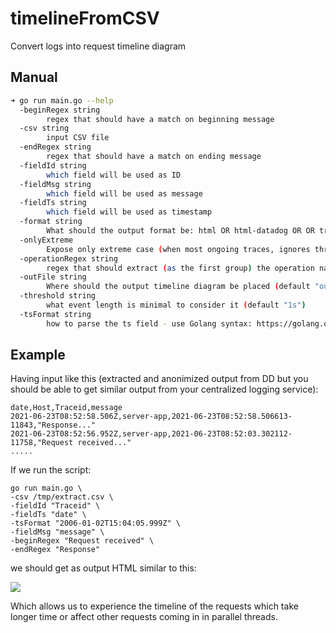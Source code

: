 # timelineFromCSV

Convert logs into request timeline diagram

## Manual

```bash
➜ go run main.go --help
  -beginRegex string
        regex that should have a match on beginning message
  -csv string
        input CSV file
  -endRegex string
        regex that should have a match on ending message
  -fieldId string
        which field will be used as ID
  -fieldMsg string
        which field will be used as message
  -fieldTs string
        which field will be used as timestamp
  -format string
        What should the output format be: html OR html-datadog OR OR trace-json OR trace-html (default "html")
  -onlyExtreme
        Expose only extreme case (when most ongoing traces, ignores threshold!) (default true)
  -operationRegex string
        regex that should extract (as the first group) the operation name
  -outFile string
        Where should the output timeline diagram be placed (default "output.html")
  -threshold string
        what event length is minimal to consider it (default "1s")
  -tsFormat string
        how to parse the ts field - use Golang syntax: https://golang.org/pkg/time/#Parse
```

## Example

Having input like this (extracted and anonimized output from DD but you should be able to get similar output from your centralized logging service):

```csv
date,Host,Traceid,message
2021-06-23T08:52:58.506Z,server-app,2021-06-23T08:52:58.506613-11843,"Response..."
2021-06-23T08:52:56.952Z,server-app,2021-06-23T08:52:03.302112-11758,"Request received..."
.....
```

If we run the script:

```
go run main.go \
-csv /tmp/extract.csv \
-fieldId "Traceid" \
-fieldTs "date" \
-tsFormat "2006-01-02T15:04:05.999Z" \
-fieldMsg "message" \
-beginRegex "Request received" \
-endRegex "Response"
```

we should get as output HTML similar to this:

![](example.png)

Which allows us to experience the timeline of the requests which take longer time or affect other requests
coming in in parallel threads.
